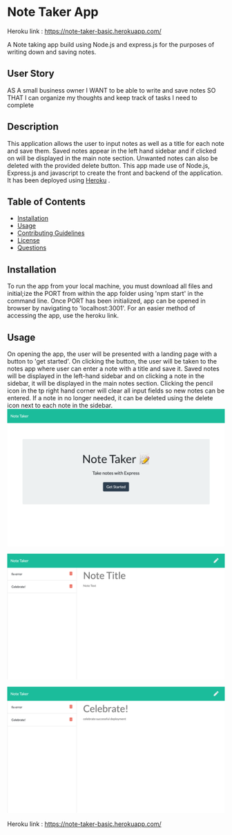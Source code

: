 # Note Taker App

Heroku link : https://note-taker-basic.herokuapp.com/

A Note taking app build using Node.js and express.js for the purposes of writing down and saving notes. 

## User Story

AS A small business owner
I WANT to be able to write and save notes
SO THAT I can organize my thoughts and keep track of tasks I need to complete

## Description

This application allows the user to input notes as well as a title for each note and save them. Saved notes appear in the left hand sidebar and if clicked on will be displayed in the main note section. Unwanted notes can also be deleted with the provided delete button. 
This app made use of Node.js, Express.js and javascript to create the front and backend of the application. It has been deployed using [Heroku](https://note-taker-basic.herokuapp.com/) .

## Table of Contents

* [Installation](#installation)
* [Usage](#usage)
* [Contributing Guidelines](#contributing)
* [License](#license)
* [Questions](#questions)

## Installation
 
 To run the app from your local machine, you must download all files and initial;ize the PORT from within the app folder using 'npm start' in the command line. Once PORT has been initialized, app can be opened in browser by navigating to 'localhost:3001'. 
 For an easier method of accessing the app, use the heroku link.

## Usage 

On opening the app, the user will be presented with a landing page with a button to 'get started'. On clicking the button, the user will be taken to the notes app where user can enter a note with a title and save it. Saved notes will be displayed in the left-hand sidebar and on clicking a note in the sidebar, it will be displayed in the main notes section. Clicking the pencil icon in the tp right hand corner will clear all input fields so new notes can be entered. If a note in no longer needed, it can be deleted using the delete icon next to each note in the sidebar.
![landing page demo](images/demo1.png)

![note taking demo](images/demo2.png)

![note taking demo](images/demo3.png)



Heroku link : https://note-taker-basic.herokuapp.com/

